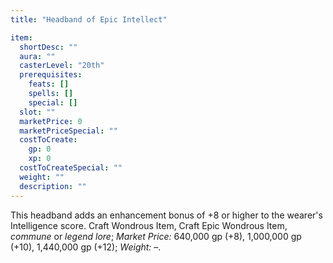 ```yaml
---
title: "Headband of Epic Intellect"

item:
  shortDesc: ""
  aura: ""
  casterLevel: "20th"
  prerequisites:
    feats: []
    spells: []
    special: []
  slot: ""
  marketPrice: 0
  marketPriceSpecial: ""
  costToCreate:
    gp: 0
    xp: 0
  costToCreateSpecial: ""
  weight: ""
  description: ""
---
```

This headband adds an enhancement bonus of +8 or higher to the wearer's Intelligence score.
Craft Wondrous Item, Craft Epic Wondrous Item, _commune_ or _legend lore_; _Market Price:_ 640,000 gp (+8), 1,000,000 gp (+10), 1,440,000 gp (+12); _Weight:_ &ndash;.

